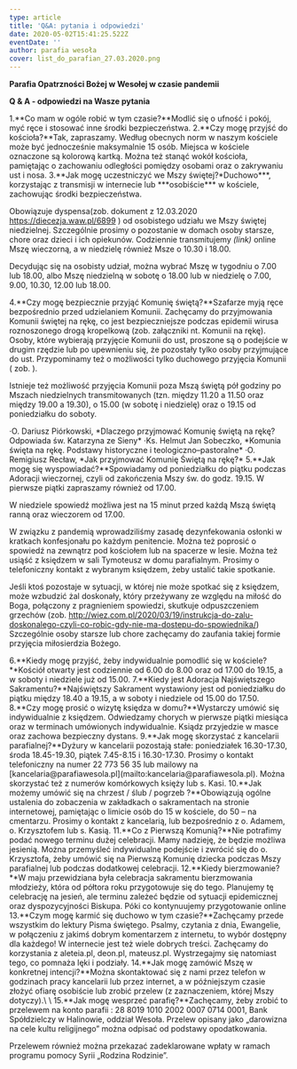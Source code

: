```yaml
---
type: article
title: 'Q&A: pytania i odpowiedzi'
date: 2020-05-02T15:41:25.522Z
eventDate: ''
author: parafia wesoła
cover: list_do_parafian_27.03.2020.png
---
```

<!--StartFragment-->

**Parafia Opatrzności Bożej w Wesołej w czasie pandemii**

**Q & A - odpowiedzi na Wasze pytania**

<!--\[if !supportLists]-->1.<!--\[endif]-->**Co mam w ogóle robić w tym czasie?**Modlić się o ufność i pokój, myć ręce i stosować inne środki bezpieczeństwa.



<!--\[if !supportLists]-->2.<!--\[endif]-->**Czy mogę przyjść do kościoła?**Tak, zapraszamy. Według obecnych norm w naszym kościele może być jednocześnie maksymalnie 15 osób. Miejsca w kościele oznaczone są kolorową kartką. Można też stanąć wokół kościoła, pamiętając o zachowaniu odległości pomiędzy osobami oraz o zakrywaniu ust i nosa.



<!--\[if !supportLists]-->3.<!--\[endif]-->**Jak mogę uczestniczyć we Mszy świętej?*Duchowo***, korzystając z transmisji w internecie lub ***osobiście*** w kościele, zachowując środki bezpieczeństwa.

Obowiązuje dyspensa(zob. dokument z 12.03.2020 <https://diecezja.waw.pl/6899> ) od osobistego udziału we Mszy świętej niedzielnej. Szczególnie prosimy o pozostanie w domach osoby starsze, chore oraz dzieci i ich opiekunów. Codziennie transmitujemy *(link)* online Mszę wieczorną, a w niedzielę również Msze o 10.30 i 18.00.

Decydując się na osobisty udział, można wybrać Mszę w tygodniu o 7.00 lub 18.00, albo Mszę niedzielną w sobotę o 18.00 lub w niedzielę o 7.00, 9.00, 10.30, 12.00 lub 18.00.



<!--\[if !supportLists]-->4.<!--\[endif]-->**Czy mogę bezpiecznie przyjąć Komunię świętą?**Szafarze myją ręce bezpośrednio przed udzielaniem Komunii. Zachęcamy do przyjmowania Komunii świętej na rękę, co jest bezpieczniejsze podczas epidemii wirusa roznoszonego drogą kropelkową (zob. załączniki nt. Komunii na rękę). Osoby, które wybierają przyjęcie Komunii do ust, proszone są o podejście w drugim rzędzie lub po upewnieniu się, że pozostały tylko osoby przyjmujące do ust. Przypominamy też o możliwości tylko duchowego przyjęcia Komunii ( zob. <https://deon.pl/kosciol/ks-grzegorz-strzelczyk-tlumaczy-na-czym-polega-przyjecie-komunii-duchowej,789609>).

Istnieje też możliwość przyjęcia Komunii poza Mszą świętą pół godziny po Mszach niedzielnych transmitowanych (tzn. między 11.20 a 11.50 oraz między 19.00 a 19.30), o 15.00 (w sobotę i niedzielę) oraz o 19.15 od poniedziałku do soboty.



<!--\[if !supportLists]-->·<!--\[endif]-->O. Dariusz Piórkowski, *Dlaczego przyjmować Komunię świętą na rękę? Odpowiada św. Katarzyna ze Sieny* <https://deon.pl/wiara/dlaczego-przyjmowac-komunie-swieta-na-reke-odpowiada-sw-katarzyna-ze-sieny,854564>

<!--\[if !supportLists]-->·<!--\[endif]-->Ks. Helmut Jan Sobeczko, *Komunia święta na rękę. Podstawy historyczne i teologiczno–pastoralne* <http://vademecumliturgiczne.pl/2016/10/18/komunia-swieta-na-reke-podstawy-historyczne-i-teologiczno-pastoralne/>

<!--\[if !supportLists]-->·<!--\[endif]-->O. Remigiusz Recław, *Jak przyjmować Komunię Świętą na rękę?* <https://www.youtube.com/watch?v=AkxsKesRr3Y>



<!--\[if !supportLists]-->5.<!--\[endif]-->**Jak mogę się wyspowiadać?**Spowiadamy od poniedziałku do piątku podczas Adoracji wieczornej, czyli od zakończenia Mszy św. do godz. 19.15. W pierwsze piątki zapraszamy również od 17.00.

W niedziele spowiedź możliwa jest na 15 minut przed każdą Mszą świętą ranną oraz wieczorem od 17.00.

W związku z pandemią wprowadziliśmy zasadę dezynfekowania osłonki w kratkach konfesjonału po każdym penitencie. Można też poprosić o spowiedź na zewnątrz pod kościołem lub na spacerze w lesie. Można też usiąść z księdzem w sali Tymoteusz w domu parafialnym. Prosimy o telefoniczny kontakt z wybranym księdzem, żeby ustalić takie spotkanie.

Jeśli ktoś pozostaje w sytuacji, w której nie może spotkać się z księdzem, może wzbudzić żal doskonały, który przeżywany ze względu na miłość do Boga, połączony z pragnieniem spowiedzi, skutkuje odpuszczeniem grzechów (zob. <http://wiez.com.pl/2020/03/19/instrukcja-do-zalu-doskonalego-czyli-co-robic-gdy-nie-ma-dostepu-do-spowiednika/>) Szczególnie osoby starsze lub chore zachęcamy do zaufania takiej formie przyjęcia miłosierdzia Bożego.



<!--\[if !supportLists]-->6.<!--\[endif]-->**Kiedy mogę przyjść, żeby indywidualnie pomodlić się w kościele?**Kościół otwarty jest codziennie od 6.00 do 8.00 oraz od 17.00 do 19.15, a w soboty i niedziele już od 15.00.



<!--\[if !supportLists]-->7.<!--\[endif]-->**Kiedy jest Adoracja Najświętszego Sakramentu?**Najświętszy Sakrament wystawiony jest od poniedziałku do piątku między 18.40 a 19.15, a w soboty i niedziele od 15.00 do 17.50.



<!--\[if !supportLists]-->8.<!--\[endif]-->**Czy mogę prosić o wizytę księdza w domu?**Wystarczy umówić się indywidualnie z księdzem. Odwiedzamy chorych w pierwsze piątki miesiąca oraz w terminach umówionych indywidualnie. Ksiądz przyjedzie w masce oraz zachowa bezpieczny dystans.



<!--\[if !supportLists]-->9.<!--\[endif]-->**Jak mogę skorzystać z kancelarii parafialnej?**Dyżury w kancelarii pozostają stałe: poniedziałek 16.30-17.30, środa 18.45-19.30, piątek 7.45-8.15 i 16.30-17.30. Prosimy o kontakt telefoniczny na numer 22 773 56 35 lub mailowy na [kancelaria@parafiawesola.pl](mailto:kancelaria@parafiawesola.pl). Można skorzystać też z numerów komórkowych księży lub s. Kasi.



<!--\[if !supportLists]-->10.<!--\[endif]-->**Jak możemy umówić się na chrzest / ślub / pogrzeb ?**Obowiązują ogólne ustalenia do zobaczenia w zakładkach o sakramentach na stronie internetowej, pamiętając o limicie osób do 15 w kościele, do 50 – na cmentarzu. Prosimy o kontakt z kancelarią, lub bezpośrednio z o. Adamem, o. Krzysztofem lub s. Kasią.



<!--\[if !supportLists]-->11.<!--\[endif]-->**Co z Pierwszą Komunią?**Nie potrafimy podać nowego terminu dużej celebracji. Mamy nadzieję, że będzie możliwa jesienią. Można przemyśleć indywidualne podejście i zwrócić się do o. Krzysztofa, żeby umówić się na Pierwszą Komunię dziecka podczas Mszy parafialnej lub podczas dodatkowej celebracji.



<!--\[if !supportLists]-->12.<!--\[endif]-->**Kiedy bierzmowanie?**W maju przewidziana była celebracja sakramentu bierzmowania młodzieży, która od półtora roku przygotowuje się do tego. Planujemy tę celebrację na jesień, ale terminu zależeć będzie od sytuacji epidemicznej oraz dyspozycyjności Biskupa. Póki co kontynuujemy przygotowanie online



<!--\[if !supportLists]-->13.<!--\[endif]-->**Czym mogę karmić się duchowo w tym czasie?**Zachęcamy przede wszystkim do lektury Pisma świętego. Psalmy, czytania z dnia, Ewangelie, w połączeniu z jakimś dobrym komentarzem z internetu, to wybór dostępny dla każdego! W internecie jest też wiele dobrych treści. Zachęcamy do korzystania z aleteia.pl, deon.pl, mateusz.pl. Wystrzegajmy się natomiast tego, co pomnaża lęki i podziały.



<!--\[if !supportLists]-->14.<!--\[endif]-->**Jak mogę zamówić Mszę w konkretnej intencji?**Można skontaktować się z nami przez telefon w godzinach pracy kancelarii lub przez internet, a w późniejszym czasie złożyć ofiarę osobiście lub zrobić przelew (z zaznaczeniem, której Mszy dotyczy).\
<!--\[if !supportLineBreakNewLine]-->\
<!--\[endif]-->

<!--\[if !supportLists]-->15.<!--\[endif]-->**Jak mogę wesprzeć parafię?**Zachęcamy, żeby zrobić to przelewem na konto parafii : 28 8019 1010 2002 0007 0714 0001, Bank Spółdzielczy w Halinowie, oddział Wesoła. Przelew opisany jako „darowizna na cele kultu religijnego” można odpisać od podstawy opodatkowania.

Przelewem również można przekazać zadeklarowane wpłaty w ramach programu pomocy Syrii „Rodzina Rodzinie”.





<!--EndFragment-->